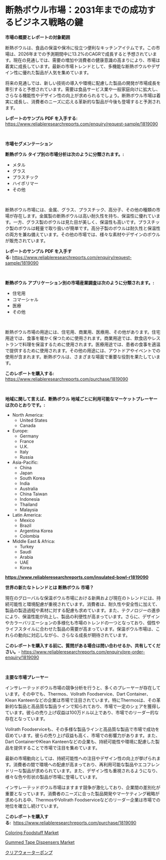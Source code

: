 <p><h1>断熱ボウル市場：2031年までの成功するビジネス戦略の鍵</h1></p><p><strong>市場の概要とレポートの対象範囲</strong></p>
<p><p>断熱ボウルは、食品の保温や保冷に役立つ便利なキッチンアイテムです。この市場は、2026年までの予測期間中に13.2%のCAGRで成長すると予想されています。現在の見通しでは、需要の増加や消費者の健康意識の高まりにより、市場は着実に成長しています。最新の市場トレンドとして、多機能な断熱ボウルやデザイン性に優れた製品が人気を集めています。</p><p>将来の見通しでは、新しい技術の導入や環境に配慮した製品の開発が市場成長を牽引すると予想されています。需要は食品サービス業や一般家庭向けに拡大し、さらなる機能性やデザイン性の向上が求められるでしょう。断熱ボウル市場は着実に成長し、消費者のニーズに応える革新的な製品が今後も登場すると予測されます。</p></p>
<p><strong>レポートのサンプル PDF を入手する:</strong> <a href="https://www.reliableresearchreports.com/enquiry/request-sample/1819090">https://www.reliableresearchreports.com/enquiry/request-sample/1819090</a></p>
<p>&nbsp;</p>
<p><strong>市場セグメンテーション</strong></p>
<p><strong>断熱ボウル タイプ別の市場分析は次のように分類されます。:</strong></p>
<p><ul><li>メタル</li><li>グラス</li><li>プラスチック</li><li>ハイポリマー</li><li>その他</li></ul></p>
<p>&nbsp;</p>
<p><p>断熱ボウル市場には、金属、グラス、プラスチック、高分子、その他の種類の市場が存在します。金属製の断熱ボウルは高い耐久性を持ち、保温性に優れています。一方、グラス製のボウルは見た目が美しく、保温性も高いです。プラスチック製のボウルは軽量で取り扱いが簡単です。高分子製のボウルは耐久性と保温性の両方を兼ね備えています。その他の市場では、様々な素材やデザインのボウルが販売されています。</p></p>
<p><strong>レポートのサンプル PDF を入手する:</strong>&nbsp;<a href="https://www.reliableresearchreports.com/enquiry/request-sample/1819090">https://www.reliableresearchreports.com/enquiry/request-sample/1819090</a></p>
<p>&nbsp;</p>
<p><strong> 断熱ボウル アプリケーション別の市場産業調査は次のように分類されます。:</strong></p>
<p><ul><li>住宅用</li><li>コマーシャル</li><li>医療</li><li>その他</li></ul></p>
<p>&nbsp;</p>
<p><p>断熱ボウル市場の用途には、住宅用、商業用、医療用、その他があります。住宅用途では、食事を暖かく保つために使用されます。商業用途では、飲食店やレストランで料理を保温するために使用されます。医療用途では、患者の食事を適温で提供するために使用されます。その他の用途には、アウトドアやイベントでの使用が含まれます。断熱ボウルは、さまざまな場面で重要な役割を果たしています。</p></p>
<p><strong>このレポートを購入する:</strong>&nbsp; <a href="https://www.reliableresearchreports.com/purchase/1819090">https://www.reliableresearchreports.com/purchase/1819090</a></p>
<p>&nbsp;</p>
<p><strong>地域に関して言えば、断熱ボウル 地域ごとに利用可能なマーケットプレーヤーは次のとおりです。:</strong></p>
<p><ul>
    <li>
        North America:
        <ul>
            <li>United States</li>
            <li>Canada</li>
        </ul>
    </li>
    <li>
        Europe:
        <ul>
            <li>Germany</li>
            <li>France</li>
            <li>U.K.</li>
            <li>Italy</li>
            <li>Russia</li>
        </ul>
    </li>
    <li>
        Asia-Pacific:
        <ul>
            <li>China</li>
            <li>Japan</li>
            <li>South Korea</li>
            <li>India</li>
            <li>Australia</li>
            <li>China Taiwan</li>
            <li>Indonesia</li>
            <li>Thailand</li>
            <li>Malaysia</li>
        </ul>
    </li>
    <li>
        Latin America:
        <ul>
            <li>Mexico</li>
            <li>Brazil</li>
            <li>Argentina Korea</li>
            <li>Colombia</li>
        </ul>
    </li>
    <li>
        Middle East & Africa:
        <ul>
            <li>Turkey</li>
            <li>Saudi</li>
            <li>Arabia</li>
            <li>UAE</li>
            <li>Korea</li>
        </ul>
    </li>
    </ul></p>
<p><strong><a href="https://www.reliableresearchreports.com/insulated-bowl-r1819090">https://www.reliableresearchreports.com/insulated-bowl-r1819090</a></strong>&nbsp;</p>
<p><strong>世界の新たなトレンドとは 断熱ボウル 市場？</strong></p>
<p><p>現在のグローバルな保温ボウル市場における新興および現在のトレンドには、持続可能性と環境配慮が重視されています。消費者は、耐久性や安全性に加えて、製品の製造過程や素材に対する配慮も求めています。また、テクノロジーの進歩により、保温性能が向上し、製品の利便性が高まっています。さらに、デザインやカラーバリエーションの多様化も市場のトレンドの一つとなっており、個性やライフスタイルに合わせた製品の需要が高まっています。保温ボウル市場は、これらの動向に対応しながら、さらなる成長が期待されています。</p></p>
<p><strong>このレポートを購入する前に、質問がある場合は問い合わせるか、共有してください。</strong>- <a href="https://www.reliableresearchreports.com/enquiry/pre-order-enquiry/1819090">https://www.reliableresearchreports.com/enquiry/pre-order-enquiry/1819090</a></p>
<p>&nbsp;</p>
<p><strong>主要な市場プレーヤー</strong></p>
<p><p>インサレーテッドボウル市場の競争分析を行うと、多くのプレーヤーが存在しています。その中でも、Thermos、Vollrath Foodservice、Dart Container、Klean Kanteenなどの企業は市場で注目されています。特にThermosは、その革新的な製品と高品質な製品ラインで知られており、市場で一定のシェアを獲得しています。彼らの売り上げ収益は100万ドル以上であり、市場でのリーダー的な存在となっています。</p><p>Vollrath Foodserviceも、その多様な製品ラインと高品質な製品で市場で成功を収めています。彼らの売り上げ収益も高く、市場での影響力があります。また、Dart ContainerやKlean Kanteenなどの企業も、持続可能性や環境に配慮した製品を提供することで市場で注目を集めています。</p><p>最新の市場動向としては、持続可能性への注目やデザイン性の向上が挙げられます。消費者の間で環境への配慮が高まっており、再利用可能な製品やエコフレンドリーな製品が求められています。また、デザイン性も重視されるようになり、様々な色や形状の製品が市場に登場しています。</p><p>インサレーテッドボウル市場はますます競争が激化しており、企業間の差別化が重要となっています。消費者のニーズに合った製品開発やマーケティング戦略が求められる中、ThermosやVollrath Foodserviceなどのリーダー企業は市場での地位を確立し続けています。</p></p>
<p><strong>このレポートを購入する:</strong>&nbsp;&nbsp;<a href="https://www.reliableresearchreports.com/purchase/1819090">https://www.reliableresearchreports.com/purchase/1819090</a></p>
<p><p><a href="https://crocus-run-b5a.notion.site/Coloring-Foodstuff-Market-Competitive-Analysis-Market-Trends-and-Forecast-to-2031-6a1b981efb24420c9ba1d644fba467c0">Coloring Foodstuff Market</a></p><p><a href="https://github.com/santosh758595/Market-Research-Report-List-4/blob/main/gummed-tape-dispensers-market.md">Gummed Tape Dispensers Market</a></p><p><a href="https://github.com/avwofrml53535/Market-Research-Report-List-1/blob/main/494441129482.md">クリアウォーターポンプ</a></p></p>